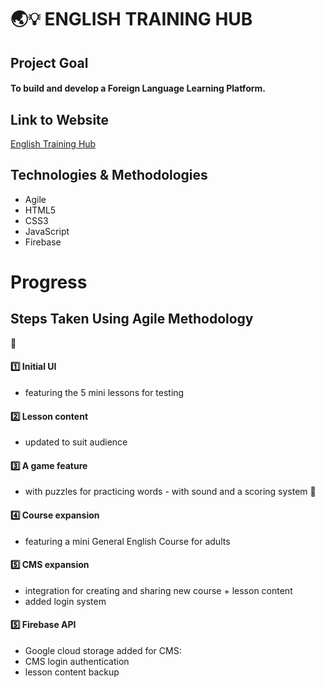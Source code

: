 # 🌏💡 ENGLISH TRAINING HUB

## Project Goal
#### To build and develop a Foreign Language Learning Platform.

## Link to Website
[English Training Hub](https://ilkaysen18.github.io/englishtraininghub/)

## Technologies & Methodologies
- Agile
- HTML5
- CSS3
- JavaScript
- Firebase

# Progress

## Steps Taken Using Agile Methodology
🚀
#### 1️⃣ Initial UI
* featuring the 5 mini lessons for testing
#### 2️⃣ Lesson content
* updated to suit audience
#### 3️⃣ A game feature
* with puzzles for practicing words - with sound and a scoring system
🚀
#### 4️⃣ Course expansion
* featuring a mini General English Course for adults
#### 5️⃣ CMS expansion
* integration for creating and sharing new course + lesson content
* added login system
#### 5️⃣ Firebase API
* Google cloud storage added for CMS:
* CMS login authentication
* lesson content backup









